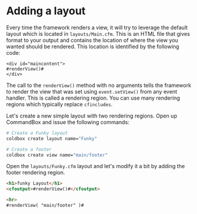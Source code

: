 # Adding a layout

Every time the framework renders a view, it will try to leverage the default layout which is located in `layouts/Main.cfm`.  This is an HTML file that gives format to your output and contains the location of where the view you wanted should be rendered.  This location is identified by the following code:

```
<div id="maincontent">
#renderView()#
</div>
```

The call to the `renderView()` method with no arguments tells the framework to render the view that was set using `event.setView()` from any event handler.  This is called a rendering region.  You can use many rendering regions which typically replace `cfincludes`. 

Let's create a new simple layout with two rendering regions.  Open up CommandBox and issue the following commands:

```bash
# Create a Funky layout
coldbox create layout name="Funky"

# Create a footer
coldbox create view name="main/footer"
```

Open the `layouts/Funky.cfm` layout and let's modify it a bit by adding the footer rendering region.

```html
<h1>funky Layout</h1>
<cfoutput>#renderView()#</cfoutput>

<hr>
#renderView( "main/footer" )#
```